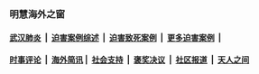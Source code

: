 
### 明慧海外之窗

####  [武汉肺炎](indexes/365.md?t=06140601) &nbsp;|&nbsp;  [迫害案例综述](indexes/328.md?t=06140601) &nbsp;|&nbsp; [迫害致死案例](indexes/277.md?t=06140601)  &nbsp;|&nbsp; [更多迫害案例](indexes/81.md?t=06140601)  &nbsp;|&nbsp; 
####  [时事评论](indexes/19.md?t=06140601) &nbsp;|&nbsp; [海外简讯](indexes/245.md?t=06140601)&nbsp;|&nbsp;  [社会支持](indexes/140.md?t=06140601) &nbsp;|&nbsp; [褒奖决议](indexes/282.md?t=06140601) &nbsp;|&nbsp; [社区报道](indexes/91.md?t=06140601)  &nbsp;|&nbsp; [天人之间](indexes/78.md?t=06140601) 

